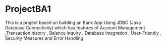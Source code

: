 # ProjectBA1
This is a project based on building an Bank App Using JDBC (Java Database Connectivity) which has features of Account Management ,Transaction history , Balance Inquiry , Database Integration , User-Friendly , Security Measures and Error Handling 
